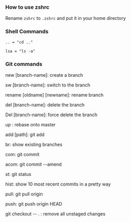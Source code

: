 ### How to use zshrc ###

Rename <code>zshrc</code> to <code>.zshrc</code> and put it in your home
directory

### Shell Commands ###

<code>.. = "cd .."</code>

<code>lsa = "ls -a" </code>

### Git commands ###

new [branch-name]: create a branch

sw [branch-name]: switch to the branch

rename [oldname] [newname]: rename branch

del [branch-name]: delete the branch

Del [branch-name]: force delete the branch

up : rebase onto master

add [path]: git add

br: show existing branches

com: git commit

acom: git commit --amend

st: git status

hist: show 10 most recent commits in a pretty way

pull: git pull origin

push: git push origin HEAD

git checkout -- . : remove all unstaged changes